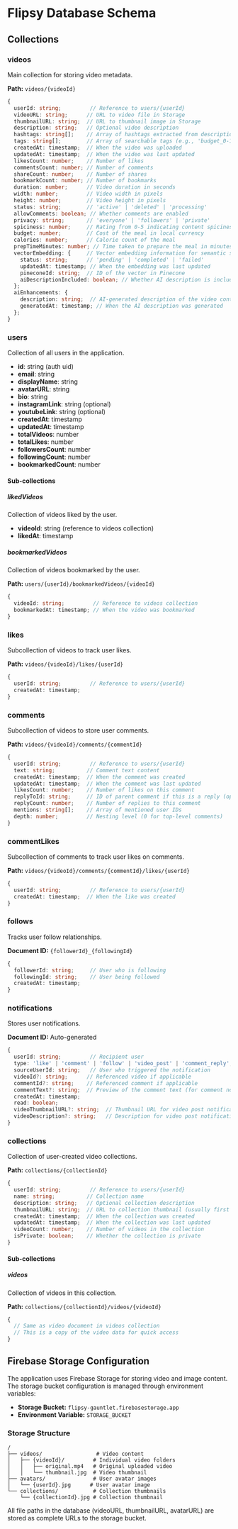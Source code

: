 # Flipsy Database Schema

## Collections

### videos
Main collection for storing video metadata.

**Path:** `videos/{videoId}`
```typescript
{
  userId: string;         // Reference to users/{userId}
  videoURL: string;      // URL to video file in Storage
  thumbnailURL: string;  // URL to thumbnail image in Storage
  description: string;   // Optional video description
  hashtags: string[];    // Array of hashtags extracted from description (stored in lowercase)
  tags: string[];        // Array of searchable tags (e.g., 'budget_0-10', 'calories_300-600', 'prep_15-30', 'spicy_3', 'tag_pasta')
  createdAt: timestamp;  // When the video was uploaded
  updatedAt: timestamp;  // When the video was last updated
  likesCount: number;    // Number of likes
  commentsCount: number; // Number of comments
  shareCount: number;    // Number of shares
  bookmarkCount: number; // Number of bookmarks
  duration: number;      // Video duration in seconds
  width: number;         // Video width in pixels
  height: number;        // Video height in pixels
  status: string;        // 'active' | 'deleted' | 'processing'
  allowComments: boolean; // Whether comments are enabled
  privacy: string;       // 'everyone' | 'followers' | 'private'
  spiciness: number;     // Rating from 0-5 indicating content spiciness (0 = not spicy)
  budget: number;        // Cost of the meal in local currency
  calories: number;      // Calorie count of the meal
  prepTimeMinutes: number; // Time taken to prepare the meal in minutes
  vectorEmbedding: {     // Vector embedding information for semantic search
    status: string;      // 'pending' | 'completed' | 'failed'
    updatedAt: timestamp; // When the embedding was last updated
    pineconeId: string;  // ID of the vector in Pinecone
    aiDescriptionIncluded: boolean; // Whether AI description is included in the vector
  };
  aiEnhancements: {
    description: string;  // AI-generated description of the video content
    generatedAt: timestamp; // When the AI description was generated
  };
}
```

### users
Collection of all users in the application.

- **id**: string (auth uid)
- **email**: string
- **displayName**: string
- **avatarURL**: string
- **bio**: string
- **instagramLink**: string (optional)
- **youtubeLink**: string (optional)
- **createdAt**: timestamp
- **updatedAt**: timestamp
- **totalVideos**: number
- **totalLikes**: number
- **followersCount**: number
- **followingCount**: number
- **bookmarkedCount**: number

#### Sub-collections

##### likedVideos
Collection of videos liked by the user.

- **videoId**: string (reference to videos collection)
- **likedAt**: timestamp

##### bookmarkedVideos
Collection of videos bookmarked by the user.

**Path:** `users/{userId}/bookmarkedVideos/{videoId}`
```typescript
{
  videoId: string;         // Reference to videos collection
  bookmarkedAt: timestamp; // When the video was bookmarked
}
```

### likes
Subcollection of videos to track user likes.

**Path:** `videos/{videoId}/likes/{userId}`
```typescript
{
  userId: string;         // Reference to users/{userId}
  createdAt: timestamp;
}
```

### comments
Subcollection of videos to store user comments.

**Path:** `videos/{videoId}/comments/{commentId}`
```typescript
{
  userId: string;         // Reference to users/{userId}
  text: string;          // Comment text content
  createdAt: timestamp;  // When the comment was created
  updatedAt: timestamp;  // When the comment was last updated
  likesCount: number;    // Number of likes on this comment
  replyToId: string;     // ID of parent comment if this is a reply (optional)
  replyCount: number;    // Number of replies to this comment
  mentions: string[];    // Array of mentioned user IDs
  depth: number;         // Nesting level (0 for top-level comments)
}
```

### commentLikes
Subcollection of comments to track user likes on comments.

**Path:** `videos/{videoId}/comments/{commentId}/likes/{userId}`
```typescript
{
  userId: string;         // Reference to users/{userId}
  createdAt: timestamp;  // When the like was created
}
```

### follows
Tracks user follow relationships.

**Document ID:** `{followerId}_{followingId}`
```typescript
{
  followerId: string;     // User who is following
  followingId: string;    // User being followed
  createdAt: timestamp;
}
```

### notifications
Stores user notifications.

**Document ID:** Auto-generated
```typescript
{
  userId: string;         // Recipient user
  type: 'like' | 'comment' | 'follow' | 'video_post' | 'comment_reply';  // Type of notification
  sourceUserId: string;   // User who triggered the notification
  videoId?: string;      // Referenced video if applicable
  commentId?: string;    // Referenced comment if applicable
  commentText?: string;  // Preview of the comment text (for comment notifications)
  createdAt: timestamp;
  read: boolean;
  videoThumbnailURL?: string;  // Thumbnail URL for video post notifications
  videoDescription?: string;   // Description for video post notifications
}
```

### collections
Collection of user-created video collections.

**Path:** `collections/{collectionId}`
```typescript
{
  userId: string;         // Reference to users/{userId}
  name: string;          // Collection name
  description: string;   // Optional collection description
  thumbnailURL: string;  // URL to collection thumbnail (usually first video's thumbnail)
  createdAt: timestamp;  // When the collection was created
  updatedAt: timestamp;  // When the collection was last updated
  videoCount: number;    // Number of videos in the collection
  isPrivate: boolean;    // Whether the collection is private
}
```

#### Sub-collections

##### videos
Collection of videos in this collection.

**Path:** `collections/{collectionId}/videos/{videoId}`
```typescript
{
  // Same as video document in videos collection
  // This is a copy of the video data for quick access
}
```

## Firebase Storage Configuration

The application uses Firebase Storage for storing video and image content. The storage bucket configuration is managed through environment variables:

- **Storage Bucket:** `flipsy-gauntlet.firebasestorage.app`
- **Environment Variable:** `STORAGE_BUCKET`

### Storage Structure

```
/
├── videos/                 # Video content
│   ├── {videoId}/         # Individual video folders
│   │   ├── original.mp4   # Original uploaded video
│   │   └── thumbnail.jpg  # Video thumbnail
├── avatars/               # User avatar images
│   └── {userId}.jpg      # User avatar image
└── collections/           # Collection thumbnails
    └── {collectionId}.jpg # Collection thumbnail
```

All file paths in the database (videoURL, thumbnailURL, avatarURL) are stored as complete URLs to the storage bucket.